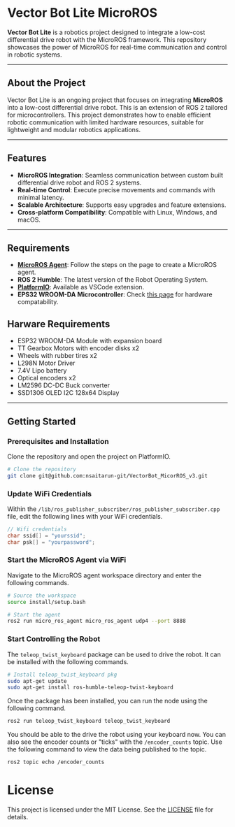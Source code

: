 # Vector Bot Lite MicroROS

**Vector Bot Lite** is a robotics project designed to integrate a low-cost differential drive robot with the MicroROS framework. This repository showcases the power of MicroROS for real-time communication and control in robotic systems.

---

## About the Project

Vector Bot Lite is an ongoing project that focuses on integrating **MicroROS** into a low-cost differential drive robot. This is an extension of ROS 2 tailored for microcontrollers. This project demonstrates how to enable efficient robotic communication with limited hardware resources, suitable for lightweight and modular robotics applications.

---

## Features

- **MicroROS Integration**: Seamless communication between custom built differential drive robot and ROS 2 systems.
- **Real-time Control**: Execute precise movements and commands with minimal latency.
- **Scalable Architecture**: Supports easy upgrades and feature extensions.
- **Cross-platform Compatibility**: Compatible with Linux, Windows, and macOS.

---

## Requirements

- **[MicroROS Agent](https://micro.ros.org/docs/tutorials/core/first_application_linux/)**: Follow the steps on the page to create a MicroROS agent.
- **ROS 2 Humble**: The latest version of the Robot Operating System.
- **[PlatformIO](https://platformio.org/)**: Available as VSCode extension.
- **EPS32 WROOM-DA Microcontroller**: Check [this page](https://micro.ros.org/docs/overview/hardware/) for hardware compatability.

## Harware Requirements
- ESP32 WROOM-DA Module with expansion board
- TT Gearbox Motors with encoder disks x2
- Wheels with rubber tires x2
- L298N Motor Driver
- 7.4V Lipo battery
- Optical encoders x2
- LM2596 DC-DC Buck converter
- SSD1306 OLED I2C 128x64 Display

---

## Getting Started

### Prerequisites and Installation
Clone the repository and open the project on PlatformIO.

```bash
# Clone the repository
git clone git@github.com:nsaitarun-git/VectorBot_MicorROS_v3.git
```
### Update WiFi Credentials
Within the ```/lib/ros_publisher_subscriber/ros_publisher_subscriber.cpp``` file, edit the following lines with your WiFi credentials.

```c++
// Wifi credentials
char ssid[] = "yourssid";
char psk[] = "yourpassword";
```

### Start the MicroROS Agent via WiFi
Navigate to the MicroROS agent workspace directory and enter the following commands.

```bash
# Source the workspace
source install/setup.bash 

# Start the agent
ros2 run micro_ros_agent micro_ros_agent udp4 --port 8888
```

### Start Controlling the Robot
The ```teleop_twist_keyboard``` package can be used to drive the robot. It can be installed with the following commands.

```bash
# Install teleop_twist_keyboard pkg
sudo apt-get update
sudo apt-get install ros-humble-teleop-twist-keyboard
```
Once the package has been installed, you can run the node using the following command.

```bash
ros2 run teleop_twist_keyboard teleop_twist_keyboard
```
You should be able to the drive the robot using your keyboard now. You can also see the encoder counts or "ticks" with the ```/encoder_counts``` topic. 
Use the following command to view the data being published to the topic.

```bash
ros2 topic echo /encoder_counts
```
# License
This project is licensed under the MIT License. See the [LICENSE](https://github.com/nsaitarun-git/VectorBot_MicorROS_v3/blob/main/LICENSE) file for details.
